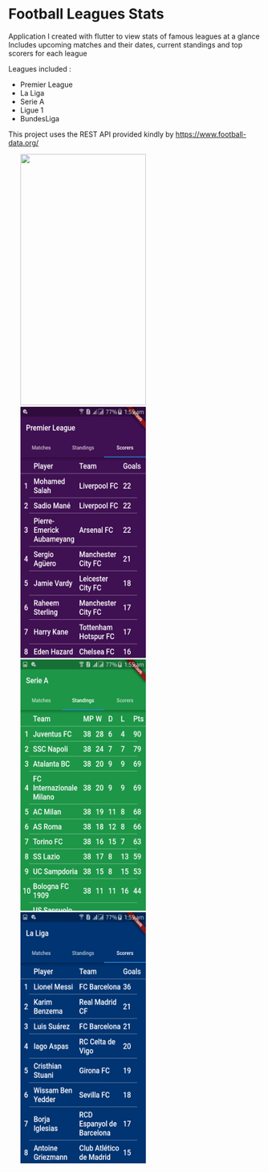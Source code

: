 # Football Leagues Stats

Application I created with flutter to view stats of famous leagues at a glance <br>
Includes upcoming matches and their dates, current standings and top scorers for each league <br>

Leagues included : <br>
* Premier League <br>
* La Liga <br>
* Serie A <br>
* Ligue 1 <br>
* BundesLiga <br>

This project uses the REST API provided kindly by https://www.football-data.org/
<ul>
<img src='main' width=250 height=500>
<img src='2.png' width=250 height=500>
<img src='3.png' width=250 height=500>
 <img src='4.png' width=250 height=500>
 </ul>

